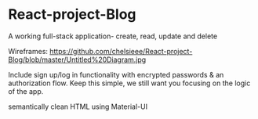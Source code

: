 # React-project-Blog

A working full-stack application- create, read, update and delete

Wireframes: https://github.com/chelsieee/React-project-Blog/blob/master/Untitled%20Diagram.jpg

Include sign up/log in functionality with encrypted passwords & an authorization flow. Keep this simple, we still want you focusing on the logic of the app.

semantically clean HTML using Material-UI

